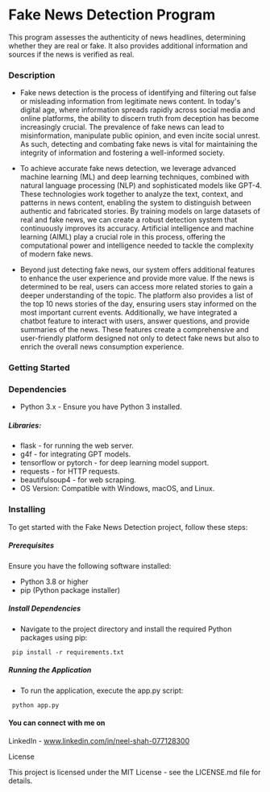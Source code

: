 # Fake News Detection Program

This program assesses the authenticity of news headlines, determining whether they are real or fake. It also provides additional information and sources if the news is verified as real.

### Description

* Fake news detection is the process of identifying and filtering out false or misleading information from legitimate news content. In today's digital age, where information spreads rapidly across social media and online platforms, the ability to discern truth from deception has become increasingly crucial. The prevalence of fake news can lead to misinformation, manipulate public opinion, and even incite social unrest. As such, detecting and combating fake news is vital for maintaining the integrity of information and fostering a well-informed society.

* To achieve accurate fake news detection, we leverage advanced machine learning (ML) and deep learning techniques, combined with natural language processing (NLP) and sophisticated models like GPT-4. These technologies work together to analyze the text, context, and patterns in news content, enabling the system to distinguish between authentic and fabricated stories. By training models on large datasets of real and fake news, we can create a robust detection system that continuously improves its accuracy. Artificial intelligence and machine learning (AIML) play a crucial role in this process, offering the computational power and intelligence needed to tackle the complexity of modern fake news.

* Beyond just detecting fake news, our system offers additional features to enhance the user experience and provide more value. If the news is determined to be real, users can access more related stories to gain a deeper understanding of the topic. The platform also provides a list of the top 10 news stories of the day, ensuring users stay informed on the most important current events. Additionally, we have integrated a chatbot feature to interact with users, answer questions, and provide summaries of the news. These features create a comprehensive and user-friendly platform designed not only to detect fake news but also to enrich the overall news consumption experience.

### Getting Started

### Dependencies
* Python 3.x - Ensure you have Python 3 installed.
##### Libraries:
* flask - for running the web server.
* g4f - for integrating GPT models.
* tensorflow or pytorch - for deep learning model support.
* requests - for HTTP requests.
* beautifulsoup4 - for web scraping.
* OS Version: Compatible with Windows, macOS, and Linux.
### Installing
To get started with the Fake News Detection project, follow these steps:

##### Prerequisites
Ensure you have the following software installed:

* Python 3.8 or higher
* pip (Python package installer)

##### Install Dependencies
* Navigate to the project directory and install the required Python packages using pip:

<code> pip install -r requirements.txt</code>

##### Running the Application
* To run the application, execute the app.py script:

<code> python app.py</code>


#### You can connect with  me on 
LinkedIn - www.linkedin.com/in/neel-shah-077128300

License

This project is licensed under the MIT License - see the LICENSE.md file for details.
